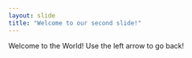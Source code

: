 ```yaml
---
layout: slide
title: "Welcome to our second slide!"
---
```

Welcome to the World!
Use the left arrow to go back!
